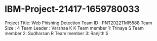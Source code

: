 # IBM-Project-21417-1659780033
Project Title: Web Phishing Detection
Team ID      : PNT2022TMI5588
Team SIze    : 4
Team Leader  : Varshaa K K
Team member 1: Trinaya S
Team member 2: Sudharsan R
Team member 3: Ranjith S
